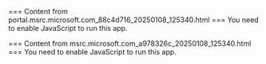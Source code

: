=== Content from portal.msrc.microsoft.com_88c4d716_20250108_125340.html ===
You need to enable JavaScript to run this app.

=== Content from msrc.microsoft.com_a978326c_20250108_125340.html ===
You need to enable JavaScript to run this app.
